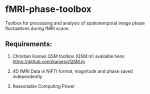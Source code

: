 # fMRI-phase-toolbox
Toolbox for processing and analysis of spatiotemporal image phase fluctuations during fMRI scans. 

## Requirements:

1. Christian Kames QSM toolbox (QSM.m) available here:
https://github.com/kamesy/QSM.m

2. 4D fMRI Data in NIFTI format, magnitude and phase saved independently

3. Reasonable Computing Power
